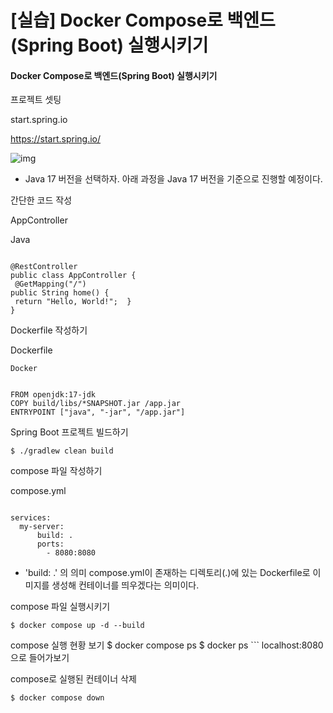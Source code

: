 # [실습] Docker Compose로 백엔드(Spring Boot) 실행시키기

#### Docker Compose로 백엔드(Spring Boot) 실행시키기

프로젝트 셋팅

start.spring.io

https://start.spring.io/

![img](https://jscode.notion.site/image/https%3A%2F%2Fprod-files-secure.s3.us-west-2.amazonaws.com%2Fe35a8144-c5ff-40f0-b123-384a331e35bb%2F8ecc70e9-bb6b-4d08-b06b-f860fb575448%2FUntitled.png?table=block&id=9db7629c-18e9-463d-8bdc-7c9af23ff9fa&spaceId=e35a8144-c5ff-40f0-b123-384a331e35bb&width=1360&userId=&cache=v2)


- Java 17 버전을 선택하자. 아래 과정을 Java 17 버전을 기준으로 진행할 예정이다. 

간단한 코드 작성

AppController

Java

```

@RestController
public class AppController {
 @GetMapping("/")
public String home() {
 return "Hello, World!";  }
}

```


Dockerfile 작성하기

Dockerfile
```
Docker


FROM openjdk:17-jdk
COPY build/libs/*SNAPSHOT.jar /app.jar
ENTRYPOINT ["java", "-jar", "/app.jar"]
```

Spring Boot 프로젝트 빌드하기
```
$ ./gradlew clean build
```

compose 파일 작성하기

compose.yml

```

services:
  my-server:
      build: .
      ports:
        - 8080:8080

```

- 'build: .' 의 의미  compose.yml이 존재하는 디렉토리(.)에 있는 Dockerfile로 이미지를 생성해 컨테이너를 띄우겠다는 의미이다. 


compose 파일 실행시키기
```
$ docker compose up -d --build

```
compose 실행 현황 보기
$ docker compose ps
$ docker ps
​```
localhost:8080으로 들어가보기


compose로 실행된 컨테이너 삭제
```
$ docker compose down
```

